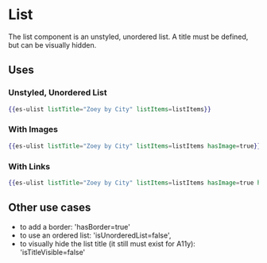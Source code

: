 # List

The list component is an unstyled, unordered list. A title must be defined, but can be visually hidden.

## Uses

### Unstyled, Unordered List

```handlebars
{{es-ulist listTitle="Zoey by City" listItems=listItems}}
```

### With Images

```handlebars
{{es-ulist listTitle="Zoey by City" listItems=listItems hasImage=true}}
```

### With Links

```handlebars
{{es-ulist listTitle="Zoey by City" listItems=listItems hasImage=true hasLink=true}}
```

## Other use cases

- to add a border: 'hasBorder=true'
- to use an ordered list: 'isUnorderedList=false',
- to visually hide the list title (it still must exist for A11y): 'isTitleVisible=false'
